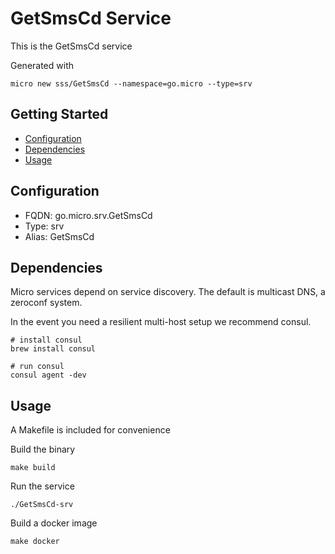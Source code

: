 # GetSmsCd Service

This is the GetSmsCd service

Generated with

```
micro new sss/GetSmsCd --namespace=go.micro --type=srv
```

## Getting Started

- [Configuration](#configuration)
- [Dependencies](#dependencies)
- [Usage](#usage)

## Configuration

- FQDN: go.micro.srv.GetSmsCd
- Type: srv
- Alias: GetSmsCd

## Dependencies

Micro services depend on service discovery. The default is multicast DNS, a zeroconf system.

In the event you need a resilient multi-host setup we recommend consul.

```
# install consul
brew install consul

# run consul
consul agent -dev
```

## Usage

A Makefile is included for convenience

Build the binary

```
make build
```

Run the service
```
./GetSmsCd-srv
```

Build a docker image
```
make docker
```